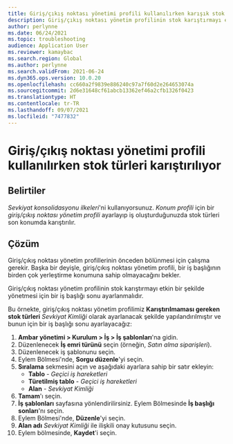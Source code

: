 ```yaml
---
title: Giriş/çıkış noktası yönetimi profili kullanılırken karışık stok türleri
description: Giriş/çıkış noktası yönetim profilinin stok karıştırmayı etkin bir şekilde yönetmesi için öncelikle bir iş başlığı sonu ayarlanmalıdır. Bu sayfada, bunun nasıl yapılacağı açıklanmaktadır.
author: perlynne
ms.date: 06/24/2021
ms.topic: troubleshooting
audience: Application User
ms.reviewer: kamaybac
ms.search.region: Global
ms.author: perlynne
ms.search.validFrom: 2021-06-24
ms.dyn365.ops.version: 10.0.20
ms.openlocfilehash: cc660a2f9839e886240c97a7f60d2e264653074a
ms.sourcegitcommit: 2d6e31648cf61abcb13362ef46a2cfb1326f0423
ms.translationtype: HT
ms.contentlocale: tr-TR
ms.lasthandoff: 09/07/2021
ms.locfileid: "7477832"
---
```

# <a name="inventory-types-are-being-mixed-when-using-a-dock-management-profile"></a>Giriş/çıkış noktası yönetimi profili kullanılırken stok türleri karıştırılıyor

## <a name="symptoms"></a>Belirtiler

*Sevkiyat konsolidasyonu ilkeleri*'ni kullanıyorsunuz. *Konum profili* için bir *giriş/çıkış noktası yönetim profili* ayarlayıp iş oluşturduğunuzda stok türleri son konumda karıştırılır.

## <a name="resolution"></a>Çözüm

Giriş/çıkış noktası yönetim profillerinin önceden bölünmesi için çalışma gerekir. Başka bir deyişle, giriş/çıkış noktası yönetim profili, bir iş başlığının birden çok yerleştirme konumuna sahip olmayacağını bekler.

Giriş/çıkış noktası yönetim profilinin stok karıştırmayı etkin bir şekilde yönetmesi için bir iş başlığı sonu ayarlanmalıdır.

Bu örnekte, giriş/çıkış noktası yönetim profilimiz **Karıştırılmaması gereken stok türleri** *Sevkiyat Kimliği* olarak ayarlanacak şekilde yapılandırılmıştır ve bunun için bir iş başlığı sonu ayarlayacağız:

1. **Ambar yönetimi \> Kurulum \> İş \> İş şablonları**'na gidin.
1. Düzenlenecek **İş emri türünü** seçin (örneğin, *Satın alma siparişleri*).
1. Düzenlenecek iş şablonunu seçin.
1. Eylem Bölmesi'nde, **Sorgu düzenle**'yi seçin.
1. **Sıralama** sekmesini açın ve aşağıdaki ayarlara sahip bir satır ekleyin:
    - **Tablo** - *Geçici iş hareketleri*
    - **Türetilmiş tablo** - *Geçici iş hareketleri*
    - **Alan** - *Sevkiyat Kimliği*
1. **Tamam**'ı seçin.
1. **İş şablonları** sayfasına yönlendirilirsiniz. Eylem Bölmesinde **İş başlığı sonları**'nı seçin.
1. Eylem Bölmesi'nde, **Düzenle**'yi seçin.
1. **Alan adı** *Sevkiyat Kimliği* ile ilişkili onay kutusunu seçin.
1. Eylem bölmesinde, **Kaydet**'i seçin.
